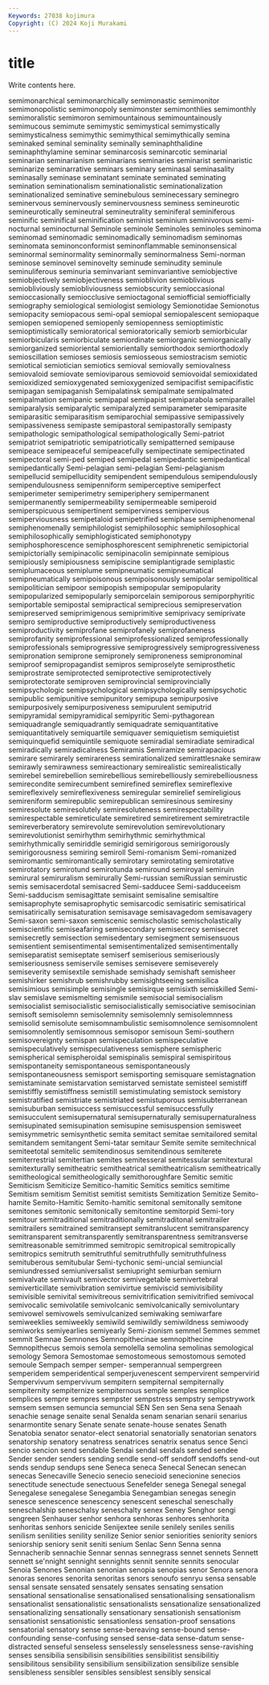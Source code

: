 ```yaml
---
Keywords: 27038 kojimura
Copyright: (C) 2024 Koji Murakami
---
```


# title

Write contents here.



semimonarchical semimonarchically semimonastic semimonitor semimonopolistic semimonopoly semimonster semimonthlies semimonthly semimoralistic
semimoron semimountainous semimountainously semimucous semimute semimystic semimystical semimystically semimysticalness semimythic
semimythical semimythically semina seminaked seminal seminality seminally seminaphthalidine seminaphthylamine seminar
seminarcosis seminarcotic seminarial seminarian seminarianism seminarians seminaries seminarist seminaristic seminarize
seminarrative seminars seminary seminasal seminasality seminasally seminase seminatant seminate seminated
seminating semination seminationalism seminationalistic seminationalization seminationalized seminative seminebulous seminecessary seminegro
seminervous seminervously seminervousness seminess semineurotic semineurotically semineutral semineutrality seminiferal seminiferous
seminific seminifical seminification seminist seminium seminivorous semi-nocturnal seminocturnal Seminole seminole
Seminoles seminoles seminoma seminomad seminomadic seminomadically seminomadism seminomas seminomata seminonconformist
seminonflammable seminonsensical seminormal seminormality seminormally seminormalness Semi-norman seminose seminovel seminovelty
seminude seminudity seminule seminuliferous seminuria seminvariant seminvariantive semiobjective semiobjectively semiobjectiveness
semioblivion semioblivious semiobliviously semiobliviousness semiobscurity semioccasional semioccasionally semiocclusive semioctagonal semiofficial
semiofficially semiography semiological semiologist semiology Semionotidae Semionotus semiopacity semiopacous semi-opal
semiopal semiopalescent semiopaque semiopen semiopened semiopenly semiopenness semioptimistic semioptimistically semioratorical
semioratorically semiorb semiorbicular semiorbicularis semiorbiculate semiordinate semiorganic semiorganically semiorganized semioriental
semiorientally semiorthodox semiorthodoxly semioscillation semioses semiosis semiosseous semiostracism semiotic semiotical
semiotician semiotics semioval semiovally semiovalness semiovaloid semiovate semioviparous semiovoid semiovoidal
semioxidated semioxidized semioxygenated semioxygenized semipacifist semipacifistic semipagan semipaganish Semipalatinsk semipalmate
semipalmated semipalmation semipanic semipapal semipapist semiparabola semiparallel semiparalysis semiparalytic semiparalyzed
semiparameter semiparasite semiparasitic semiparasitism semiparochial semipassive semipassively semipassiveness semipaste semipastoral
semipastorally semipasty semipathologic semipathological semipathologically Semi-patriot semipatriot semipatriotic semipatriotically semipatterned
semipause semipeace semipeaceful semipeacefully semipectinate semipectinated semipectoral semi-ped semiped semipedal
semipedantic semipedantical semipedantically Semi-pelagian semi-pelagian Semi-pelagianism semipellucid semipellucidity semipendent semipendulous
semipendulously semipendulousness semipenniform semiperceptive semiperfect semiperimeter semiperimetry semiperiphery semipermanent semipermanently
semipermeability semipermeable semiperoid semiperspicuous semipertinent semiperviness semipervious semiperviousness semipetaloid semipetrified
semiphase semiphenomenal semiphenomenally semiphilologist semiphilosophic semiphilosophical semiphilosophically semiphlogisticated semiphonotypy semiphosphorescence
semiphosphorescent semiphrenetic semipictorial semipictorially semipinacolic semipinacolin semipinnate semipious semipiously semipiousness
semipiscine semiplantigrade semiplastic semiplumaceous semiplume semipneumatic semipneumatical semipneumatically semipoisonous semipoisonously
semipolar semipolitical semipolitician semipoor semipopish semipopular semipopularity semipopularized semipopularly semiporcelain
semiporous semiporphyritic semiportable semipostal semipractical semiprecious semipreservation semipreserved semiprimigenous semiprimitive
semiprivacy semiprivate semipro semiproductive semiproductively semiproductiveness semiproductivity semiprofane semiprofanely semiprofaneness
semiprofanity semiprofessional semiprofessionalized semiprofessionally semiprofessionals semiprogressive semiprogressively semiprogressiveness semipronation semiprone
semipronely semiproneness semipronominal semiproof semipropagandist semipros semiproselyte semiprosthetic semiprostrate semiprotected
semiprotective semiprotectively semiprotectorate semiproven semiprovincial semiprovincially semipsychologic semipsychological semipsychologically semipsychotic
semipublic semipunitive semipunitory semipupa semipurposive semipurposively semipurposiveness semipurulent semiputrid semipyramidal
semipyramidical semipyritic Semi-pythagorean semiquadrangle semiquadrantly semiquadrate semiquantitative semiquantitatively semiquartile semiquaver
semiquietism semiquietist semiquinquefid semiquintile semiquote semiradial semiradiate semiradical semiradically semiradicalness
Semiramis Semiramize semirapacious semirare semirarely semirareness semirationalized semirattlesnake semiraw semirawly
semirawness semireactionary semirealistic semirealistically semirebel semirebellion semirebellious semirebelliously semirebelliousness semirecondite
semirecumbent semirefined semireflex semireflexive semireflexively semireflexiveness semiregular semirelief semireligious semireniform
semirepublic semirepublican semiresinous semiresiny semiresolute semiresolutely semiresoluteness semirespectability semirespectable semireticulate
semiretired semiretirement semiretractile semireverberatory semirevolute semirevolution semirevolutionary semirevolutionist semirhythm semirhythmic
semirhythmical semirhythmically semiriddle semirigid semirigorous semirigorously semirigorousness semiring semiroll Semi-romanism
Semi-romanized semiromantic semiromantically semirotary semirotating semirotative semirotatory semirotund semirotunda semiround
semiroyal semiruin semirural semiruralism semirurally Semi-russian semiRussian semirustic semis semisacerdotal
semisacred Semi-sadducee Semi-sadduceeism Semi-sadducism semisagittate semisaint semisaline semisaltire semisaprophyte semisaprophytic
semisarcodic semisatiric semisatirical semisatirically semisaturation semisavage semisavagedom semisavagery Semi-saxon semi-saxon
semiscenic semischolastic semischolastically semiscientific semiseafaring semisecondary semisecrecy semisecret semisecretly semisection
semisedentary semisegment semisensuous semisentient semisentimental semisentimentalized semisentimentally semiseparatist semiseptate semiserf
semiserious semiseriously semiseriousness semiservile semises semisevere semiseverely semiseverity semisextile semishade
semishady semishaft semisheer semishirker semishrub semishrubby semisightseeing semisilica semisimious semisimple
semisingle semisirque semisixth semiskilled Semi-slav semislave semismelting semismile semisocial semisocialism
semisocialist semisocialistic semisocialistically semisociative semisocinian semisoft semisolemn semisolemnity semisolemnly semisolemnness
semisolid semisolute semisomnambulistic semisomnolence semisomnolent semisomnolently semisomnous semisopor semisoun Semi-southern
semisovereignty semispan semispeculation semispeculative semispeculatively semispeculativeness semisphere semispheric semispherical semispheroidal
semispinalis semispiral semispiritous semispontaneity semispontaneous semispontaneously semispontaneousness semisport semisporting semisquare
semistagnation semistaminate semistarvation semistarved semistate semisteel semistiff semistiffly semistiffness semistill
semistimulating semistock semistory semistratified semistriate semistriated semistuporous semisubterranean semisuburban semisuccess
semisuccessful semisuccessfully semisucculent semisupernatural semisupernaturally semisupernaturalness semisupinated semisupination semisupine semisuspension
semisweet semisymmetric semisynthetic semita semitact semitae semitailored semital semitandem semitangent
Semi-tatar semitaur Semite semite semitechnical semiteetotal semitelic semitendinosus semitendinous semiterete
semiterrestrial semitertian semites semitesseral semitessular semitextural semitexturally semitheatric semitheatrical semitheatricalism
semitheatrically semitheological semitheologically semithoroughfare Semitic semitic Semiticism Semiticize Semitico-hamitic Semitics
semitics semitime Semitism semitism Semitist semitist semitists Semitization Semitize Semito-hamite
Semito-Hamitic Semito-hamitic semitonal semitonally semitone semitones semitonic semitonically semitontine semitorpid
Semi-tory semitour semitraditional semitraditionally semitraditonal semitrailer semitrailers semitrained semitransept semitranslucent
semitransparency semitransparent semitransparently semitransparentness semitransverse semitreasonable semitrimmed semitropic semitropical semitropically
semitropics semitruth semitruthful semitruthfully semitruthfulness semituberous semitubular Semi-tychonic semi-uncial semiuncial
semiundressed semiuniversalist semiupright semiurban semiurn semivalvate semivault semivector semivegetable semivertebral
semiverticillate semivibration semivirtue semiviscid semivisibility semivisible semivital semivitreous semivitrification semivitrified
semivocal semivocalic semivolatile semivolcanic semivolcanically semivoluntary semivowel semivowels semivulcanized semiwaking
semiwarfare semiweeklies semiweekly semiwild semiwildly semiwildness semiwoody semiworks semiyearlies semiyearly
Semi-zionism semmel Semmes semmet semmit Semnae Semnones Semnopithecinae semnopithecine Semnopithecus
semois semola semolella semolina semolinas semological semology Semora Semostomae semostomeous
semostomous semoted semoule Sempach semper semper- semperannual sempergreen semperidem semperidentical
semperjuvenescent sempervirent sempervirid Sempervivum sempervivum sempitern sempiternal sempiternally sempiternity sempiternize
sempiternous semple semples semplice semplices sempre sempres sempster sempstress sempstry
sempstrywork semsem semsen semuncia semuncial SEN Sen sen Sena sena
Senaah senachie senage senaite senal Senalda senam senarian senarii senarius
senarmontite senary Senate senate senate-house senates Senath Senatobia senator senator-elect
senatorial senatorially senatorian senators senatorship senatory senatress senatrices senatrix senatus
sence Senci sencio sencion send sendable Sendai sendal sendals sended
sendee Sender sender senders sending sendle send-off sendoff sendoffs send-out
sends sendup sendups sene Seneca seneca Senecal Senecan senecan senecas
Senecaville Senecio senecio senecioid senecionine senecios senectitude senectude senectuous Senefelder
senega Senegal senegal Senegalese senegalese Senegambia Senegambian senegas senegin senesce
senescence senescency senescent seneschal seneschally seneschalship seneschalsy seneschalty senex Seney
Senghor sengi sengreen Senhauser senhor senhora senhoras senhores senhorita senhoritas
senhors senicide Senijextee senile senilely seniles senilis senilism senilities senility
senilize Senior senior seniorities seniority seniors seniorship seniory senit seniti
senium Senlac Senn Senna senna Sennacherib sennachie Sennar sennas sennegrass
sennet sennets Sennett sennett se'nnight sennight sennights sennit sennite sennits
senocular Senoia Senones Senonian senonian senopia senopias senor Senora senora
senoras senores senorita senoritas senors senoufo senryu sensa sensable sensal
sensate sensated sensately sensates sensating sensation sensational sensationalise sensationalised sensationalising
sensationalism sensationalist sensationalistic sensationalists sensationalize sensationalized sensationalizing sensationally sensationary sensationish
sensationism sensationist sensationistic sensationless sensation-proof sensations sensatorial sensatory sense sense-bereaving
sense-bound sense-confounding sense-confusing sensed sense-data sense-datum sense-distracted senseful senseless senselessly
senselessness sense-ravishing senses sensibilia sensibilisin sensibilities sensibilitist sensibilitiy sensibilitous sensibility
sensibilium sensibilization sensibilize sensible sensibleness sensibler sensibles sensiblest sensibly sensical
